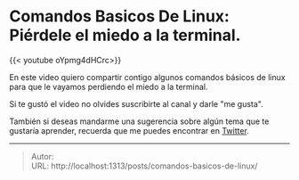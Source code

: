 # Comandos Basicos De Linux: Piérdele el miedo a la terminal.


{{&lt; youtube oYpmg4dHCrc&gt;}}

En este video quiero compartir contigo algunos comandos básicos de linux para
que le vayamos perdiendo el miedo a la terminal.

Si te gustó el video no olvides suscribirte al canal y darle &#34;me gusta&#34;.

También si deseas mandarme una sugerencia sobre algún tema que te gustaría aprender,
recuerda que me puedes encontrar en [Twitter](https://twitter.com/jorgers).


---

> Autor:   
> URL: http://localhost:1313/posts/comandos-basicos-de-linux/  

